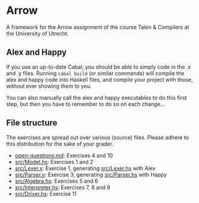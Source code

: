 # Arrow
A framework for the Arrow assignment of the course Talen & Compilers at the University of Utrecht.

## Alex and Happy
If you use an up-to-date Cabal, you should be able to simply code in the .x and .y files.
Running `cabal build` (or similar commands) will compile the alex and happy code into Haskell
files, and compile your project with those, without ever showing them to you.

You can also manually call the alex and happy executables to do this first step,
but then you have to remember to do so on each change...

## File structure
The exercises are spread out over various (source) files. Please adhere to this distribution for the sake of your grader.
 - [open-questions.md](open-questions.md): Exercises 4 and 10
 - [src/Model.hs](src/Model.hs): Exercises 1 and 2
 - [src/Lexer.x](src/Lexer.x): Exercise 1, generating [src/Lexer.hs](src/Lexer.hs) with Alex
 - [src/Parser.y](src/Parser.y): Exercise 3, generating [src/Parser.hs](src/Parser.hs) with Happy
 - [src/Algebra.hs](src/Algebra.hs): Exercises 5 and 6
 - [src/Interpreter.hs](src/Interpreter.hs): Exercises 7, 8 and 9
 - [src/Driver.hs](src/Driver.hs): Exercise 11
